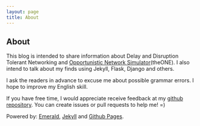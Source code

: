 ```yaml
---
layout: page
title: About
---
```

## About

This blog is intended to share information about Delay and Disruption Tolerant Networking and [Opportunistic Network Simulator](http://www.netlab.tkk.fi/tutkimus/dtn/theone/)(theONE).
I also intend to talk about my finds using Jekyll, Flask, Django and others.

I ask the readers in advance to excuse me about possible grammar errors. I hope to improve my English skill.

If you have free time, I would appreciate receive feedback at my [github repository](https://github.com/julianofischer/julianofischer.github.io). You can create issues or pull requests to help me! =)

Powered by: 
[Emerald](https://github.com/KingFelix/emerald/), [Jekyll](https://jekyllrb.com) and [Github Pages](https://pages.github.com).
